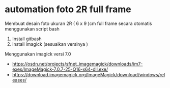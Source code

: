 # automation foto 2R full frame
Membuat  desain foto ukuran 2R ( 6 x 9 )cm full frame secara otomatis menggunakan script bash
1. Install gitbash
2. install imagick (sesuaikan versinya )

Menggunakan imagick versi 7.0
- https://osdn.net/projects/sfnet_imagemagick/downloads/im7-exes/ImageMagick-7.0.7-25-Q16-x64-dll.exe/
- https://download.imagemagick.org/ImageMagick/download/windows/releases/ 

